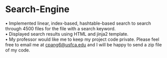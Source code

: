 # Search-Engine
• Implemented linear, index-based, hashtable-based search to search through 4500 files for the file with a search keyword.  
• Displayed search results using HTML and jinja2 template.  
• My professor would like me to keep my project code private. Please feel free to email me at cpang6@usfca.edu and I will be happy to send a zip file of my code.

